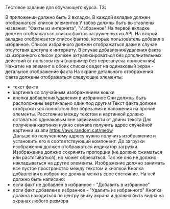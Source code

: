 Тестовое задание для обучающего курса. ТЗ:

В приложении должно быть 2 вкладки.
В каждой вкладке должен отображаться список элементов
У табов должны быть выставлены названия: "Факты из интернета", "Избранное"
На первой вкладке должен отображаться список фактов загруженных из API. На второй вкладке отображается список фактов, которые пользователь добавил в избранное.
Список избранного должен отображаться даже в случае отсутствия доступа к интернету. В случае добавления/удаления факта из избранного список должен актуализироваться без дополнительных действий от пользователя (например без перезапуска прилоежния)
Нажатие на элемент в обоих списках ведет на одинаковый экран - детальное отображение факта
На экране детального отображения факта должены отображаться следующие элементы:
- текст факта
- картинка со случайным изображением кошки
- кнопка добавления/удаления в избранное
Они должны быть расположены вертикально один под другим
Текст факта должен отображаться полностью без обрезания и наложения на прочие элементы. Расстояние между текстом и картинкой должно оставаться одинаковым вне зависимости от длины текста
Для получения картинки нужно сначала получить адрес случайной картинки из апи
https://aws.random.cat/meow  
Дальше по полученному адресу нужно получить изображение и установить его в соответствующий компонент. До загрузки изображения должен отображаться индикатор загрузки.
Изображение должно сохрянять пропорции (не должно сжиматься или растягиваться), но может обрезаться. Так же оно не должно накладываться на другие элементы. Изображение должно занимать все пустое пространство между текстом и кнопкой
Кнопка добавления в избранное должна менять свое состояние. На ней должно быть написано:
- если факт не добавлен в избранное - "Добавить в избранное"
- если факт добавлен в избранное - "Удалить из избранного"
Кнопка должна находиться по центру внизу экрана и должна быть видна на экранах любого размера
